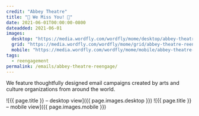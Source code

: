 ```yaml
---
credit: "Abbey Theatre"
title: "👋 We Miss You! 👋"
date: 2021-06-01T00:00:00-0800
dateadded: 2021-06-01
images:
  desktop: "https://media.wordfly.com/wordfly/mome/desktop/abbey-theatre-reengage.jpg"
  grid: "https://media.wordfly.com/wordfly/mome/grid/abbey-theatre-reengage.jpg"
  mobile: "https://media.wordfly.com/wordfly/mome/mobile/abbey-theatre-reengage.jpg"
tags:
  - reengagement
permalink: /emails/abbey-theatre-reengage/
---
```

We feature thoughtfully designed email campaigns created by arts and culture organizations from around the world.

![{{ page.title }} – desktop view]({{ page.images.desktop }})
![{{ page.title }} – mobile view]({{ page.images.mobile }})
